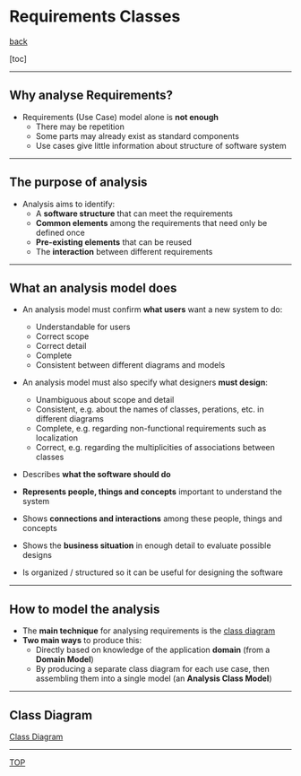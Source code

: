 # Requirements Classes

[back](../index.md)

[toc]

---

## Why analyse Requirements?

- Requirements (Use Case) model alone is **not enough**
  - There may be repetition
  - Some parts may already exist as standard components
  - Use cases give little information about structure of software system

---

## The purpose of analysis

- Analysis aims to identify:
  - A **software structure** that can meet the requirements
  - **Common elements** among the requirements that need only be defined once
  - **Pre-existing elements** that can be reused
  - The **interaction** between different requirements

---

## What an analysis model does

- An analysis model must confirm **what users** want a new system to do:

  - Understandable for users
  - Correct scope
  - Correct detail
  - Complete
  - Consistent between different diagrams and models

- An analysis model must also specify what designers **must design**:

  - Unambiguous about scope and detail
  - Consistent, e.g. about the names of classes, perations, etc. in different diagrams
  - Complete, e.g. regarding non-functional requirements such as localization
  - Correct, e.g. regarding the multiplicities of associations between classes

- Describes **what the software should do**
- **Represents people, things and concepts** important to understand the system
- Shows **connections and interactions** among these people, things and concepts
- Shows the **business situation** in enough detail to evaluate possible designs
- Is organized / structured so it can be useful for designing the software

---

## How to model the analysis

- The **main technique** for analysing requirements is the <u>class diagram</u>
- **Two main ways** to produce this:
  - Directly based on knowledge of the application **domain** (from a **Domain Model**)
  - By producing a separate class diagram for each use case, then assembling them into a single model (an **Analysis Class Model**)

---

## Class Diagram

[Class Diagram](../uml/class_diagram.md)

---

[TOP](#requirements-classes)
